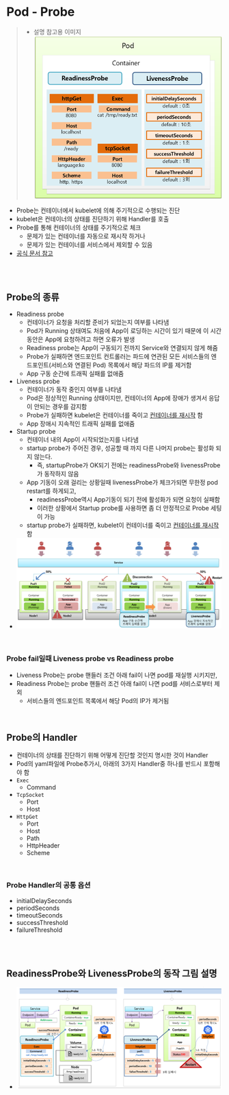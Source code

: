 # Pod - Probe
> - 설명 참고용 이미지 <br> ![](2024-11-21-00-07-54.png)
* Probe는 컨테이너에서 kubelet에 의해 주기적으로 수행되는 진단
* kubelet은 컨테이너의 상태를 진단하기 위해 Handler를 호출
* Probe를 통해 컨테이너의 상태를 주기적으로 체크
  * 문제가 있는 컨테이너를 자동으로 재시작 하거나
  * 문제가 있는 컨테이너를 서비스에서 제외할 수 있음
* [공식 문서 참고](https://kubernetes.io/ko/docs/concepts/workloads/pods/pod-lifecycle/)

<br><br>

## Probe의 종류
* Readiness probe
  * 컨테이너가 요청을 처리할 준비가 되었는지 여부를 나타냄
  * Pod가 Running 상태여도 처음에 App이 로딩하는 시간이 있기 때문에 이 시간 동안은 App에 요청하려고 하면 오류가 발생
  * Readiness probe는 App이 구동되기 전까지 Service와 연결되지 않게 해줌
  * Probe가 실패하면 엔드포인트 컨트롤러는 파드에 연관된 모든 서비스들의 엔드포인트(서비스와 연결된 Pod) 목록에서 해당 파드의 IP를 제거함
  * App 구동 순간에 트래픽 실패를 없애줌
* Liveness probe
  * 컨테이너가 동작 중인지 여부를 나타냄
  * Pod은 정상적인 Running 상태이지만, 컨테이너의 App에 장애가 생겨서 응답이 안되는 경우를 감지함
  * Probe가 실패하면 kubelet은 컨테이너를 죽이고 [컨테이너를 재시작](https://kubernetes.io/ko/docs/concepts/workloads/pods/pod-lifecycle/#restart-policy) 함
  * App 장애시 지속적인 트래픽 실패를 없애줌
* Startup probe
  * 컨테이너 내의 App이 시작되었는지를 나타냄
  * startup probe가 주어진 경우, 성공할 때 까지 다른 나머지 probe는 활성화 되지 않는다.
    * 즉, startupProbe가 OK되기 전에는 readinessProbe와 livenessProbe가 동작하지 않음
  * App 기동이 오래 걸리는 상황일때 livenessProbe가 체크가되면 무한정 pod restart를 하게되고, 
    * readinessProbe역시 App기동이 되기 전에 활성화가 되면 요청이 실패함
    * 이러한 상황에서 Startup probe를 사용하면 좀 더 안정적으로 Probe 세팅이 가능
  * startup probe가 실패하면, kubelet이 컨테이너를 죽이고 [컨테이너를 재시작](https://kubernetes.io/ko/docs/concepts/workloads/pods/pod-lifecycle/#restart-policy) 함
* ![](2024-11-20-23-21-57.png)

<br>

### Probe fail일때 Liveness probe vs Readiness probe
* Liveness Probe는 probe 핸들러 조건 아래 fail이 나면 pod를 재실행 시키지만,
* Readiness Probe는 probe 핸들러 조건 아래 fail이 나면 pod를 서비스로부터 제외
  * 서비스들의 엔드포인트 목록에서 해당 Pod의 IP가 제거됨

<br>

## Probe의 Handler
* 컨테이너의 상태를 진단하기 위해 어떻게 진단할 것인지 명시한 것이 Handler
* Pod의 yaml파일에 Probe추가시, 아래의 3가지 Handler중 하나를 반드시 포함해야 함
* `Exec`
  * Command
* `TcpSocket`
  * Port
  * Host
* `HttpGet`
  * Port
  * Host 
  * Path
  * HttpHeader
  * Scheme

<br>

### Probe Handler의 공통 옵션
* initialDelaySeconds
* periodSeconds
* timeoutSeconds
* successThreshold
* failureThreshold

<br><br>

## ReadinessProbe와 LivenessProbe의 동작 그림 설명
* ![](2024-11-21-00-05-24.png)